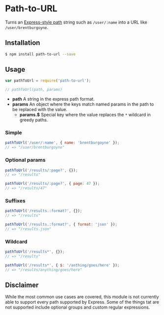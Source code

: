 # Path-to-URL

Turns an [Express-style path][1] string such as `/user/:name` into a URL like
`/user/brentburgoyne`.

## Installation

```bash
$ npm install path-to-url --save
```

## Usage

```js
var pathToUrl = require('path-to-url');

// pathToUrl(path, params)
```

- **path** A string in the express path format.
- **params** An object where the keys match named params in the path to be
replaced with the value.
    - **params.$** Special key where the value replaces the `*` wildcard in
    greedy paths.

### Simple

```js
pathToUrl('/user/:name', { name: 'brentburgoyne' });
// => "/user/brentburgoyne"
```

### Optional params

```js
pathToUrl('/results/:page?', {});
// => "/results"

pathToUrl('/results/:page?', { page: 47 });
// => "/results/47"
```

### Suffixes

```js
pathToUrl('/results.:format?', {});
// => "/results"

pathToUrl('/results.:format?', { format: 'json' });
// => "/results.json"
```

### Wildcard

```js
pathToUrl('/results*', {});
// => "/results"

pathToUrl('/results*', { $: '/anthing/goes/here' });
// => "/results/anything/goes/here"
```

## Disclaimer

While the most common use cases are covered, this module is not currently able
to support every path supported by Express. Some of the things tat are not
supported include optional groups and custom regular expressions.

[1]: https://github.com/component/path-to-regexp#readme
